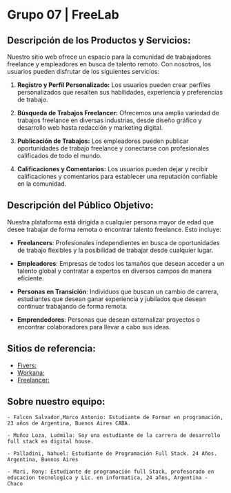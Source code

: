 # Grupo 07 | **FreeLab**

## **Descripción de los Productos y Servicios:**
Nuestro sitio web ofrece un espacio para la comunidad de trabajadores freelance y empleadores en busca de talento remoto. Con nosotros, los usuarios pueden disfrutar de los siguientes servicios:

1. **Registro y Perfil Personalizado:** Los usuarios pueden crear perfiles personalizados que resalten sus habilidades, experiencia y preferencias de trabajo.

2. **Búsqueda de Trabajos Freelancer:** Ofrecemos una amplia variedad de trabajos freelance en diversas industrias, desde diseño gráfico y desarrollo web hasta redacción y marketing digital.

3. **Publicación de Trabajos:** Los empleadores pueden publicar oportunidades de trabajo freelance y conectarse con profesionales calificados de todo el mundo.

4. **Calificaciones y Comentarios:** Los usuarios pueden dejar y recibir calificaciones y comentarios para establecer una reputación confiable en la comunidad.

## **Descripción del Público Objetivo:**
Nuestra plataforma está dirigida a cualquier persona mayor de edad que desee trabajar de forma remota o encontrar talento freelance. Esto incluye:

- **Freelancers**: Profesionales independientes en busca de oportunidades de trabajo flexibles y la posibilidad de trabajar desde cualquier lugar.

- **Empleadores**: Empresas de todos los tamaños que desean acceder a un talento global y contratar a expertos en diversos campos de manera eficiente.

- **Personas en Transición**: Individuos que buscan un cambio de carrera, estudiantes que desean ganar experiencia y jubilados que desean continuar trabajando de forma remota.

- **Emprendedores**: Personas que desean externalizar proyectos o encontrar colaboradores para llevar a cabo sus ideas.

## **Sitios de referencia:**

- [Fivers:](https://www.fiverr.com/) 
- [Workana:](https://www.workana.com/es) 
- [Freelancer:](https://www.freelancer.com/) 

## **Sobre nuestro equipo:**

    - Falcon Salvador,Marco Antonio: Estudiante de Formar en programación, 23 años de Argentina, Buenos Aires CABA.

    - Muñoz Loza, Ludmila: Soy una estudiante de la carrera de desarrollo full stack en digital house.
    
    - Palladini, Nahuel: Estudiante de Programación Full Stack. 24 Años. Argentina, Buenos Aires

    - Mari, Rony: Estudiante de programación full Stack, profesorado en educacion tecnologica y Lic. en informatica, 24 años, Argentina - Chaco
